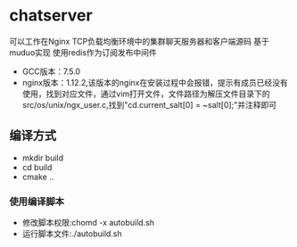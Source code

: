 # chatserver
可以工作在Nginx TCP负载均衡环境中的集群聊天服务器和客户端源码 基于muduo实现 使用redis作为订阅发布中间件

- GCC版本：7.5.0
- nginx版本：1.12.2,该版本的nginx在安装过程中会报错，提示有成员已经没有使用，找到对应文件，通过vim打开文件，文件路径为解压文件目录下的src/os/unix/ngx_user.c,找到"cd.current_salt[0] = ~salt[0];"并注释即可

## 编译方式
- mkdir build
- cd build
- cmake ..

### 使用编译脚本
- 修改脚本权限:chomd -x autobuild.sh
- 运行脚本文件:./autobuild.sh